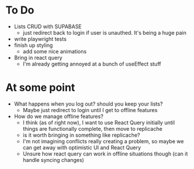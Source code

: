 # To Do

- Lists CRUD with SUPABASE
  - just redirect back to login if user is unauthed. It's being a huge pain
- write playwright tests
- finish up styling
  - add some nice animations
- Bring in react query
  - I'm already getting annoyed at a bunch of useEffect stuff

# At some point

- What happens when you log out? should you keep your lists?
  - Maybe just redirect to login until I get to offline features
- How do we manage offline features?
  - I think (as of right now), I want to use React Query initially until things are functionally complete, then move to replicache
  - is it worth bringing in something like replicache?
  - I'm not imagining conflicts really creating a problem, so maybe we can get away with optimistic UI and React Query
  - Unsure how react query can work in offline situations though (can it handle syncing changes)
